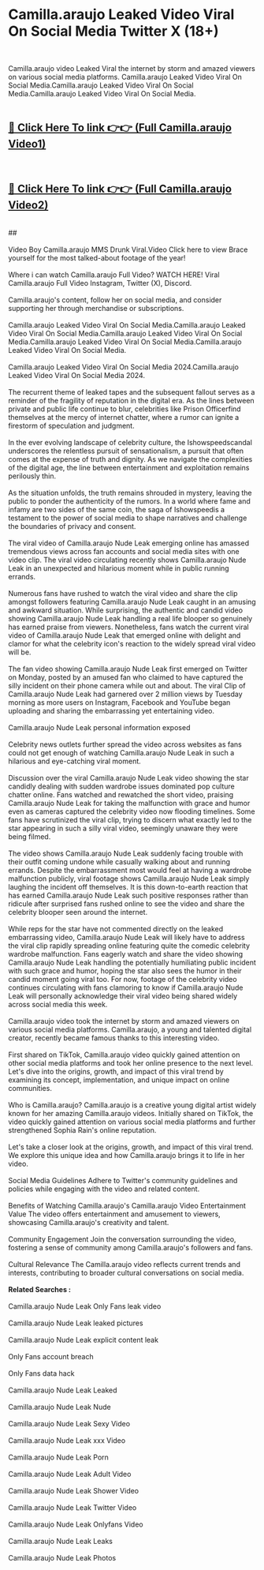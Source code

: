 # Camilla.araujo Leaked Video Viral On Social Media Twitter X (18+) <br>
<br>

Camilla.araujo video Leaked Viral the internet by storm and amazed viewers on various social media platforms. Camilla.araujo Leaked Video Viral On Social Media.Camilla.araujo Leaked Video Viral On Social Media.Camilla.araujo Leaked Video Viral On Social Media.<br>
 <br>

##  <a href="https://play.trustnlinepharmacy.us?title=Full Camilla.araujo&ref=git">🔴 Click Here To link 👉👉 (Full Camilla.araujo Video1)</a><br>
  <br>

##  <a href="https://play.trustnlinepharmacy.us?title=Full Camilla.araujo&ref=git">🔴 Click Here To link 👉👉 (Full Camilla.araujo Video2)</a><br>
  <br>
  ##


  <br>

  <br>
Video Boy Camilla.araujo MMS Drunk Viral.Video Click here to view Brace yourself for the most talked-about footage of the year!
<br><br>
Where i can watch Camilla.araujo Full Video? WATCH HERE! Viral Camilla.araujo Full Video Instagram, Twitter (X), Discord.
<br><br>
Camilla.araujo's content, follow her on social media, and consider supporting her through merchandise or subscriptions.
<br><br>
Camilla.araujo Leaked Video Viral On Social Media.Camilla.araujo Leaked Video Viral On Social Media.Camilla.araujo Leaked Video Viral On Social Media.Camilla.araujo Leaked Video Viral On Social Media.Camilla.araujo Leaked Video Viral On Social Media.
<br><br>
Camilla.araujo Leaked Video Viral On Social Media 2024.Camilla.araujo Leaked Video Viral On Social Media 2024.
<br><br>
The recurrent theme of leaked tapes and the subsequent fallout serves as a reminder of the fragility of reputation in the digital era. As the lines between private and public life continue to blur, celebrities like Prison Officerfind themselves at the mercy of internet chatter, where a rumor can ignite a firestorm of speculation and judgment.
<br><br>
In the ever evolving landscape of celebrity culture, the Ishowspeedscandal underscores the relentless pursuit of sensationalism, a pursuit that often comes at the expense of truth and dignity. As we navigate the complexities of the digital age, the line between entertainment and exploitation remains perilously thin.
<br><br>
As the situation unfolds, the truth remains shrouded in mystery, leaving the public to ponder the authenticity of the rumors. In a world where fame and infamy are two sides of the same coin, the saga of Ishowspeedis a testament to the power of social media to shape narratives and challenge the boundaries of privacy and consent.
<br><br>
The viral video of Camilla.araujo Nude Leak emerging online has amassed tremendous views across fan accounts and social media sites with one video clip. The viral video circulating recently shows Camilla.araujo Nude Leak in an unexpected and hilarious moment while in public running errands.
<br><br>
Numerous fans have rushed to watch the viral video and share the clip amongst followers featuring Camilla.araujo Nude Leak caught in an amusing and awkward situation. While surprising, the authentic and candid video showing Camilla.araujo Nude Leak handling a real life blooper so genuinely has earned praise from viewers. Nonetheless, fans watch the current viral video of Camilla.araujo Nude Leak that emerged online with delight and clamor for what the celebrity icon's reaction to the widely spread viral video will be.
<br><br>
The fan video showing Camilla.araujo Nude Leak first emerged on Twitter on Monday, posted by an amused fan who claimed to have captured the silly incident on their phone camera while out and about. The viral Clip of Camilla.araujo Nude Leak had garnered over 2 million views by Tuesday morning as more users on Instagram, Facebook and YouTube began uploading and sharing the embarrassing yet entertaining video.
<br><br>
Camilla.araujo Nude Leak personal information exposed
<br><br>
Celebrity news outlets further spread the video across websites as fans could not get enough of watching Camilla.araujo Nude Leak in such a hilarious and eye-catching viral moment.
<br><br>
Discussion over the viral Camilla.araujo Nude Leak video showing the star candidly dealing with sudden wardrobe issues dominated pop culture chatter online. Fans watched and rewatched the short video, praising Camilla.araujo Nude Leak for taking the malfunction with grace and humor even as cameras captured the celebrity video now flooding timelines. Some fans have scrutinized the viral clip, trying to discern what exactly led to the star appearing in such a silly viral video, seemingly unaware they were being filmed.
<br><br>
The video shows Camilla.araujo Nude Leak suddenly facing trouble with their outfit coming undone while casually walking about and running errands. Despite the embarrassment most would feel at having a wardrobe malfunction publicly, viral footage shows Camilla.araujo Nude Leak simply laughing the incident off themselves. It is this down-to-earth reaction that has earned Camilla.araujo Nude Leak such positive responses rather than ridicule after surprised fans rushed online to see the video and share the celebrity blooper seen around the internet.
<br><br>
While reps for the star have not commented directly on the leaked embarrassing video, Camilla.araujo Nude Leak will likely have to address the viral clip rapidly spreading online featuring quite the comedic celebrity wardrobe malfunction. Fans eagerly watch and share the video showing Camilla.araujo Nude Leak handling the potentially humiliating public incident with such grace and humor, hoping the star also sees the humor in their candid moment going viral too. For now, footage of the celebrity video continues circulating with fans clamoring to know if Camilla.araujo Nude Leak will personally acknowledge their viral video being shared widely across social media this week.
<br><br>
Camilla.araujo video took the internet by storm and amazed viewers on various social media platforms. Camilla.araujo, a young and talented digital creator, recently became famous thanks to this interesting video.
<br><br>
First shared on TikTok, Camilla.araujo video quickly gained attention on other social media platforms and took her online presence to the next level. Let's dive into the origins, growth, and impact of this viral trend by examining its concept, implementation, and unique impact on online communities.
<br><br>
Who is Camilla.araujo? Camilla.araujo is a creative young digital artist widely known for her amazing Camilla.araujo videos. Initially shared on TikTok, the video quickly gained attention on various social media platforms and further strengthened Sophia Rain's online reputation.
<br><br>
Let's take a closer look at the origins, growth, and impact of this viral trend. We explore this unique idea and how Camilla.araujo brings it to life in her video.
<br><br>
Social Media Guidelines Adhere to Twitter's community guidelines and policies while engaging with the video and related content.
<br><br>
Benefits of Watching Camilla.araujo's Camilla.araujo Video Entertainment Value The video offers entertainment and amusement to viewers, showcasing Camilla.araujo's creativity and talent.
<br><br>
Community Engagement Join the conversation surrounding the video, fostering a sense of community among Camilla.araujo's followers and fans.
<br><br>
Cultural Relevance The Camilla.araujo video reflects current trends and interests, contributing to broader cultural conversations on social media.
<br><br>
<strong>Related Searches :</strong>
<br><br>
Camilla.araujo Nude Leak Only Fans leak video
<br><br>
Camilla.araujo Nude Leak leaked pictures
<br><br>
Camilla.araujo Nude Leak explicit content leak
<br><br>
Only Fans account breach
<br><br>
Only Fans data hack
<br><br>
Camilla.araujo Nude Leak Leaked
<br><br>
Camilla.araujo Nude Leak Nude
<br><br>
Camilla.araujo Nude Leak Sexy Video
<br><br>
Camilla.araujo Nude Leak xxx Video
<br><br>
Camilla.araujo Nude Leak Porn
<br><br>
Camilla.araujo Nude Leak Adult Video
<br><br>
Camilla.araujo Nude Leak Shower Video
<br><br>
Camilla.araujo Nude Leak Twitter Video
<br><br>
Camilla.araujo Nude Leak Onlyfans Video
<br><br>
Camilla.araujo Nude Leak Leaks
<br><br>
Camilla.araujo Nude Leak Photos